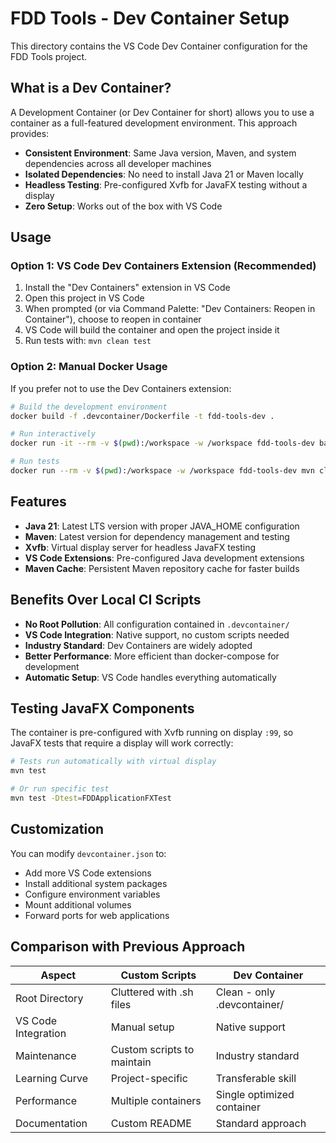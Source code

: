 # FDD Tools - Dev Container Setup

This directory contains the VS Code Dev Container configuration for the FDD Tools project.

## What is a Dev Container?

A Development Container (or Dev Container for short) allows you to use a container as a full-featured development environment. This approach provides:

- **Consistent Environment**: Same Java version, Maven, and system dependencies across all developer machines
- **Isolated Dependencies**: No need to install Java 21 or Maven locally
- **Headless Testing**: Pre-configured Xvfb for JavaFX testing without a display
- **Zero Setup**: Works out of the box with VS Code

## Usage

### Option 1: VS Code Dev Containers Extension (Recommended)

1. Install the "Dev Containers" extension in VS Code
2. Open this project in VS Code
3. When prompted (or via Command Palette: "Dev Containers: Reopen in Container"), choose to reopen in container
4. VS Code will build the container and open the project inside it
5. Run tests with: `mvn clean test`

### Option 2: Manual Docker Usage

If you prefer not to use the Dev Containers extension:

```bash
# Build the development environment
docker build -f .devcontainer/Dockerfile -t fdd-tools-dev .

# Run interactively
docker run -it --rm -v $(pwd):/workspace -w /workspace fdd-tools-dev bash

# Run tests
docker run --rm -v $(pwd):/workspace -w /workspace fdd-tools-dev mvn clean test
```

## Features

- **Java 21**: Latest LTS version with proper JAVA_HOME configuration
- **Maven**: Latest version for dependency management and testing
- **Xvfb**: Virtual display server for headless JavaFX testing
- **VS Code Extensions**: Pre-configured Java development extensions
- **Maven Cache**: Persistent Maven repository cache for faster builds

## Benefits Over Local CI Scripts

- **No Root Pollution**: All configuration contained in `.devcontainer/`
- **VS Code Integration**: Native support, no custom scripts needed
- **Industry Standard**: Dev Containers are widely adopted
- **Better Performance**: More efficient than docker-compose for development
- **Automatic Setup**: VS Code handles everything automatically

## Testing JavaFX Components

The container is pre-configured with Xvfb running on display `:99`, so JavaFX tests that require a display will work correctly:

```bash
# Tests run automatically with virtual display
mvn test

# Or run specific test
mvn test -Dtest=FDDApplicationFXTest
```

## Customization

You can modify `devcontainer.json` to:
- Add more VS Code extensions
- Install additional system packages
- Configure environment variables
- Mount additional volumes
- Forward ports for web applications

## Comparison with Previous Approach

| Aspect | Custom Scripts | Dev Container |
|--------|---------------|---------------|
| Root Directory | Cluttered with .sh files | Clean - only .devcontainer/ |
| VS Code Integration | Manual setup | Native support |
| Maintenance | Custom scripts to maintain | Industry standard |
| Learning Curve | Project-specific | Transferable skill |
| Performance | Multiple containers | Single optimized container |
| Documentation | Custom README | Standard approach |
